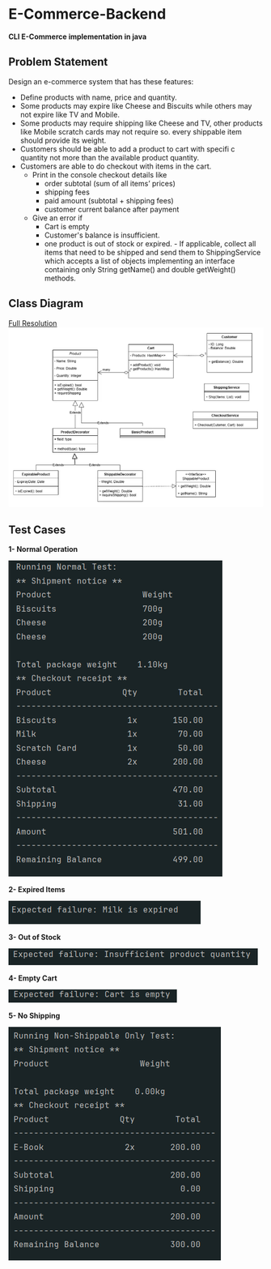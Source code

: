 # E-Commerce-Backend

**CLI E-Commerce implementation in java**

## Problem Statement

Design an e-commerce system that has these features:

- Define products with name, price and quantity.
- Some products may expire like Cheese and Biscuits while others may not expire like TV and Mobile.
- Some products may require shipping like Cheese and TV, other products like Mobile scratch cards may not require so. every shippable item should provide its weight.
- Customers should be able to add a product to cart with specifi c quantity not more than the available product quantity.
- Customers are able to do checkout with items in the cart.
  - Print in the console checkout details like
    - order subtotal (sum of all items’ prices)
    - shipping fees
    - paid amount (subtotal + shipping fees)
    - customer current balance after payment
  - Give an error if
    - Cart is empty
    - Customer's balance is insufficient.
    - one product is out of stock or expired. - If applicable, collect all items that need to be shipped and send them to ShippingService which accepts a list of objects implementing an interface containing only String getName() and double getWeight() methods.

## Class Diagram

[Full Resolution](https://drive.google.com/file/d/1jUq8JCnh10phKv6lk1EsNS1EJE_OOuB8/view?usp=sharing)
![alt text](assets/class-diagram.png)

## Test Cases

**1- Normal Operation**

![alt text](assets/test1.png)

**2- Expired Items**

![alt text](assets/test2.png)

**3- Out of Stock**

![alt text](assets/test3.png)

**4- Empty Cart**

![alt text](assets/test4.png)

**5- No Shipping**

![alt text](assets/test5.png)
